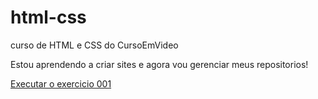 # html-css
 curso de HTML e CSS do CursoEmVideo

 Estou aprendendo a criar sites e agora vou gerenciar meus repositorios!

 <a href="https://rodrigoalgt.github.io/html-css/Exercicios/ex001/index.html">Executar o exercicio 001</a>

